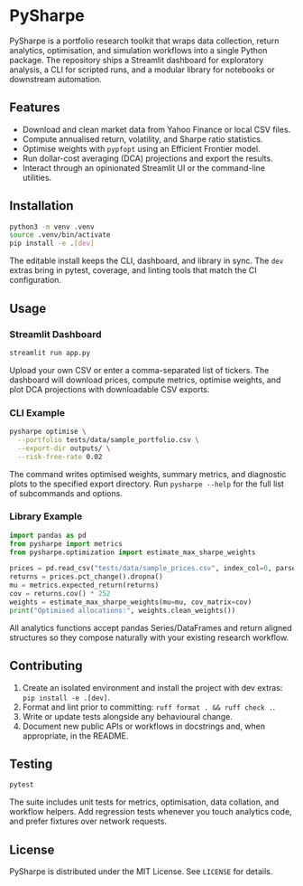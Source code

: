 # PySharpe

PySharpe is a portfolio research toolkit that wraps data collection, return analytics, optimisation, and simulation workflows into a single Python package. The repository ships a Streamlit dashboard for exploratory analysis, a CLI for scripted runs, and a modular library for notebooks or downstream automation.

## Features

- Download and clean market data from Yahoo Finance or local CSV files.
- Compute annualised return, volatility, and Sharpe ratio statistics.
- Optimise weights with `pypfopt` using an Efficient Frontier model.
- Run dollar-cost averaging (DCA) projections and export the results.
- Interact through an opinionated Streamlit UI or the command-line utilities.

## Installation

```bash
python3 -m venv .venv
source .venv/bin/activate
pip install -e .[dev]
```

The editable install keeps the CLI, dashboard, and library in sync. The `dev` extras bring in pytest, coverage, and linting tools that match the CI configuration.

## Usage

### Streamlit Dashboard

```bash
streamlit run app.py
```

Upload your own CSV or enter a comma-separated list of tickers. The dashboard will download prices, compute metrics, optimise weights, and plot DCA projections with downloadable CSV exports.

### CLI Example

```bash
pysharpe optimise \
  --portfolio tests/data/sample_portfolio.csv \
  --export-dir outputs/ \
  --risk-free-rate 0.02
```

The command writes optimised weights, summary metrics, and diagnostic plots to the specified export directory. Run `pysharpe --help` for the full list of subcommands and options.

### Library Example

```python
import pandas as pd
from pysharpe import metrics
from pysharpe.optimization import estimate_max_sharpe_weights

prices = pd.read_csv("tests/data/sample_prices.csv", index_col=0, parse_dates=True)
returns = prices.pct_change().dropna()
mu = metrics.expected_return(returns)
cov = returns.cov() * 252
weights = estimate_max_sharpe_weights(mu=mu, cov_matrix=cov)
print("Optimised allocations:", weights.clean_weights())
```

All analytics functions accept pandas Series/DataFrames and return aligned structures so they compose naturally with your existing research workflow.

## Contributing

1. Create an isolated environment and install the project with dev extras: `pip install -e .[dev]`.
2. Format and lint prior to committing: `ruff format . && ruff check .`.
3. Write or update tests alongside any behavioural change.
4. Document new public APIs or workflows in docstrings and, when appropriate, in the README.

## Testing

```bash
pytest
```

The suite includes unit tests for metrics, optimisation, data collation, and workflow helpers. Add regression tests whenever you touch analytics code, and prefer fixtures over network requests.

## License

PySharpe is distributed under the MIT License. See `LICENSE` for details.
